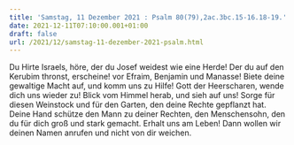 ```yaml
---
title: 'Samstag, 11 Dezember 2021 : Psalm 80(79),2ac.3bc.15-16.18-19.'
date: 2021-12-11T07:10:00.001+01:00
draft: false
url: /2021/12/samstag-11-dezember-2021-psalm.html
---
```


Du Hirte Israels, höre, der du Josef weidest wie eine Herde! Der du auf den Kerubim thronst, erscheine! vor Efraim, Benjamin und Manasse! Biete deine gewaltige Macht auf, und komm uns zu Hilfe! Gott der Heerscharen, wende dich uns wieder zu! Blick vom Himmel herab, und sieh auf uns! Sorge für diesen Weinstock und für den Garten, den deine Rechte gepflanzt hat. Deine Hand schütze den Mann zu deiner Rechten, den Menschensohn, den du für dich groß und stark gemacht. Erhalt uns am Leben! Dann wollen wir deinen Namen anrufen und nicht von dir weichen.